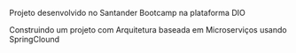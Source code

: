 Projeto desenvolvido no  Santander Bootcamp na plataforma DIO

Construindo um projeto com Arquitetura baseada em Microserviços usando SpringClound
